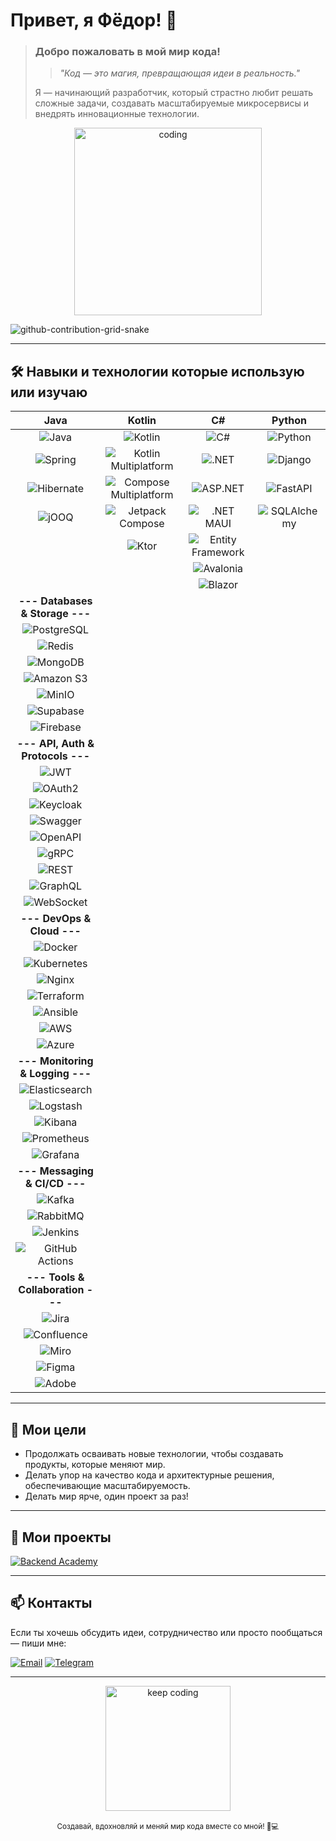 # Привет, я **Фёдор**! 👋

> ### Добро пожаловать в мой мир кода!
> >*"Код — это магия, превращающая идеи в реальность."*
> 
> Я — начинающий разработчик, который страстно любит решать сложные задачи, создавать масштабируемые микросервисы и внедрять инновационные технологии.   
>

<div align="center">
  <img src="https://media.giphy.com/media/26BRuo6sLetdllPAQ/giphy.gif" alt="coding" width="300"/>
</div>

![github-contribution-grid-snake](https://user-images.githubusercontent.com/40397740/187086679-84d7cd96-4311-4454-b3c7-f44b47a2477c.svg)

---

## :hammer_and_wrench: Навыки и технологии которые использую или изучаю

| Java                                                                                                         | Kotlin                                                                                                 | C#                                                                                                         | Python                                                                                           |
| :-----------------------------------------------------------------------------------------------------------: | :----------------------------------------------------------------------------------------------------: | :--------------------------------------------------------------------------------------------------------: | :----------------------------------------------------------------------------------------------: |
| ![Java](https://img.shields.io/badge/Java-ED8B00?style=for-the-badge&logo=java&logoColor=white)               | ![Kotlin](https://img.shields.io/badge/Kotlin-0095D5?style=for-the-badge&logo=kotlin&logoColor=white)         | ![C#](https://img.shields.io/badge/C%23-512BD4?style=for-the-badge&logo=c-sharp&logoColor=white)           | ![Python](https://img.shields.io/badge/Python-3776AB?style=for-the-badge&logo=python&logoColor=white) |
| ![Spring](https://img.shields.io/badge/Spring-6DB33F?style=for-the-badge&logo=spring&logoColor=white)         | ![Kotlin Multiplatform](https://img.shields.io/badge/Kotlin_Multiplatform-7F52FF?style=for-the-badge&logo=kotlin&logoColor=white) | ![.NET](https://img.shields.io/badge/.NET-512BD4?style=for-the-badge&logo=.net&logoColor=white)             | ![Django](https://img.shields.io/badge/Django-092E20?style=for-the-badge&logo=django&logoColor=white) |
| ![Hibernate](https://img.shields.io/badge/Hibernate-59666C?style=for-the-badge&logo=hibernate&logoColor=white) | ![Compose Multiplatform](https://img.shields.io/badge/Compose_Multiplatform-4285F4?style=for-the-badge&logo=jetpack-compose&logoColor=white) | ![ASP.NET](https://img.shields.io/badge/ASP.NET-512BD4?style=for-the-badge&logo=.net&logoColor=white)         | ![FastAPI](https://img.shields.io/badge/FastAPI-009688?style=for-the-badge&logo=fastapi&logoColor=white) |
| ![jOOQ](https://img.shields.io/badge/jOOQ-009688?style=for-the-badge)                                       | ![Jetpack Compose](https://img.shields.io/badge/JetpackCompose-4285F4?style=for-the-badge&logo=android&logoColor=white) | ![.NET MAUI](https://img.shields.io/badge/.NET_MAUI-512BD4?style=for-the-badge&logo=.net&logoColor=white)     | ![SQLAlchemy](https://img.shields.io/badge/SQLAlchemy-CC0000?style=for-the-badge)               |
|                                                                                                             | ![Ktor](https://img.shields.io/badge/Ktor-0A1E44?style=for-the-badge&logo=kotlin&logoColor=white)             | ![Entity Framework](https://img.shields.io/badge/Entity_Framework-512BD4?style=for-the-badge&logo=.net&logoColor=white) |                                                                                                  |
|                                                                                                             |                                                                                                      | ![Avalonia](https://img.shields.io/badge/Avalonia-7D26CD?style=for-the-badge&logo=avalonia&logoColor=white) |                                                                                                  |
|                                                                                                             |                                                                                                      | ![Blazor](https://img.shields.io/badge/Blazor-512BD4?style=for-the-badge&logo=blazor&logoColor=white)     |                                                                                                  |
| **--- Databases & Storage ---**                                                                             |                                                                                                      |                                                                                                            |                                                                                                  |
| ![PostgreSQL](https://img.shields.io/badge/PostgreSQL-336791?style=for-the-badge&logo=postgresql&logoColor=white) |                                                                                                      |                                                                                                            |                                                                                                  |
| ![Redis](https://img.shields.io/badge/Redis-DC382D?style=for-the-badge&logo=redis&logoColor=white)             |                                                                                                      |                                                                                                            |                                                                                                  |
| ![MongoDB](https://img.shields.io/badge/MongoDB-47A248?style=for-the-badge&logo=mongodb&logoColor=white)       |                                                                                                      |                                                                                                            |                                                                                                  |
| ![Amazon S3](https://img.shields.io/badge/Amazon%20S3-232F3E?style=for-the-badge&logo=amazon&logoColor=white)  |                                                                                                      |                                                                                                            |                                                                                                  |
| ![MinIO](https://img.shields.io/badge/MinIO-00A0E3?style=for-the-badge&logo=minio&logoColor=white)             |                                                                                                      |                                                                                                            |                                                                                                  |
| ![Supabase](https://img.shields.io/badge/Supabase-3ECF8E?style=for-the-badge&logo=supabase&logoColor=white)   |                                                                                                      |                                                                                                            |                                                                                                  |
| ![Firebase](https://img.shields.io/badge/Firebase-FFCA28?style=for-the-badge&logo=firebase&logoColor=white)   |                                                                                                      |                                                                                                            |                                                                                                  |
| **--- API, Auth & Protocols ---**                                                                           |                                                                                                      |                                                                                                            |                                                                                                  |
| ![JWT](https://img.shields.io/badge/JWT-000000?style=for-the-badge)                                         |                                                                                                      |                                                                                                            |                                                                                                  |
| ![OAuth2](https://img.shields.io/badge/OAuth2-4285F4?style=for-the-badge)                                     |                                                                                                      |                                                                                                            |                                                                                                  |
| ![Keycloak](https://img.shields.io/badge/Keycloak-003366?style=for-the-badge&logo=keycloak&logoColor=white)   |                                                                                                      |                                                                                                            |                                                                                                  |
| ![Swagger](https://img.shields.io/badge/Swagger-85EA2D?style=for-the-badge&logo=swagger&logoColor=white)       |                                                                                                      |                                                                                                            |                                                                                                  |
| ![OpenAPI](https://img.shields.io/badge/OpenAPI-652B90?style=for-the-badge&logo=openapiinitiative&logoColor=white) |                                                                                                      |                                                                                                            |                                                                                                  |
| ![gRPC](https://img.shields.io/badge/gRPC-4285F4?style=for-the-badge&logo=grpc&logoColor=white)               |                                                                                                      |                                                                                                            |                                                                                                  |
| ![REST](https://img.shields.io/badge/REST-000000?style=for-the-badge)                                         |                                                                                                      |                                                                                                            |                                                                                                  |
| ![GraphQL](https://img.shields.io/badge/GraphQL-E10098?style=for-the-badge&logo=graphql&logoColor=white)     |                                                                                                      |                                                                                                            |                                                                                                  |
| ![WebSocket](https://img.shields.io/badge/WebSocket-010101?style=for-the-badge)                             |                                                                                                      |                                                                                                            |                                                                                                  |
| **--- DevOps & Cloud ---**                                                                                  |                                                                                                      |                                                                                                            |                                                                                                  |
| ![Docker](https://img.shields.io/badge/Docker-2496ED?style=for-the-badge&logo=docker&logoColor=white)         |                                                                                                      |                                                                                                            |                                                                                                  |
| ![Kubernetes](https://img.shields.io/badge/Kubernetes-326CE5?style=for-the-badge&logo=kubernetes&logoColor=white) |                                                                                                      |                                                                                                            |                                                                                                  |
| ![Nginx](https://img.shields.io/badge/nginx-%23009639.svg?style=for-the-badge&logo=nginx&logoColor=white)      |                                                                                                      |                                                                                                            |                                                                                                  |
| ![Terraform](https://img.shields.io/badge/Terraform-623CE4?style=for-the-badge&logo=terraform&logoColor=white)|                                                                                                      |                                                                                                            |                                                                                                  |
| ![Ansible](https://img.shields.io/badge/Ansible-EE0000?style=for-the-badge&logo=ansible&logoColor=white)       |                                                                                                      |                                                                                                            |                                                                                                  |
| ![AWS](https://img.shields.io/badge/AWS-FF9900?style=for-the-badge&logo=amazonaws&logoColor=white)           |                                                                                                      |                                                                                                            |                                                                                                  |
| ![Azure](https://img.shields.io/badge/Azure-0078D4?style=for-the-badge&logo=microsoftazure&logoColor=white)   |                                                                                                      |                                                                                                            |                                                                                                  |
| **--- Monitoring & Logging ---**                                                                            |                                                                                                      |                                                                                                            |                                                                                                  |
| ![Elasticsearch](https://img.shields.io/badge/Elasticsearch-005571?style=for-the-badge&logo=elasticsearch&logoColor=white) |                                                                                             |                                                                                                            |                                                                                                  |
| ![Logstash](https://img.shields.io/badge/Logstash-005571?style=for-the-badge&logo=logstash&logoColor=white)     |                                                                                                      |                                                                                                            |                                                                                                  |
| ![Kibana](https://img.shields.io/badge/Kibana-005571?style=for-the-badge&logo=kibana&logoColor=white)         |                                                                                                      |                                                                                                            |                                                                                                  |
| ![Prometheus](https://img.shields.io/badge/Prometheus-E6522C?style=for-the-badge&logo=prometheus&logoColor=white) |                                                                                                    |                                                                                                            |                                                                                                  |
| ![Grafana](https://img.shields.io/badge/Grafana-F46800?style=for-the-badge&logo=grafana&logoColor=white)       |                                                                                                      |                                                                                                            |                                                                                                  |
| **--- Messaging & CI/CD ---**                                                                               |                                                                                                      |                                                                                                            |                                                                                                  |
| ![Kafka](https://img.shields.io/badge/Apache_Kafka-231F20?style=for-the-badge&logo=apachekafka&logoColor=white) |                                                                                                    |                                                                                                            |                                                                                                  |
| ![RabbitMQ](https://img.shields.io/badge/RabbitMQ-FF6600?style=for-the-badge&logo=rabbitmq&logoColor=white)   |                                                                                                      |                                                                                                            |                                                                                                  |
| ![Jenkins](https://img.shields.io/badge/Jenkins-D24939?style=for-the-badge&logo=jenkins&logoColor=white)       |                                                                                                      |                                                                                                            |                                                                                                  |
| ![GitHub Actions](https://img.shields.io/badge/GitHub%20Actions-2088FF?style=for-the-badge&logo=github-actions&logoColor=white) |                                                                                       |                                                                                                            |                                                                                                  |
| **--- Tools & Collaboration ---**                                                                           |                                                                                                      |                                                                                                            |                                                                                                  |
| ![Jira](https://img.shields.io/badge/jira-%230A0FFF.svg?style=for-the-badge&logo=jira&logoColor=white)          |                                                                                                      |                                                                                                            |                                                                                                  |
| ![Confluence](https://img.shields.io/badge/confluence-%23172BF4.svg?style=for-the-badge&logo=confluence&logoColor=white) |                                                                                              |                                                                                                            |                                                                                                  |
| ![Miro](https://img.shields.io/badge/Miro-050038?style=for-the-badge&logo=miro&logoColor=fff)                 |                                                                                                      |                                                                                                            |                                                                                                  |
| ![Figma](https://img.shields.io/badge/Figma-F24E1E?style=for-the-badge&logo=figma&logoColor=white)           |                                                                                                      |                                                                                                            |                                                                                                  |
| ![Adobe](https://img.shields.io/badge/Adobe-ED1C24?style=for-the-badge&logo=adobe&logoColor=white)           |                                                                                                      |                                                                                                            |                                                                                                  |

---

## 🚀 Мои цели
- Продолжать осваивать новые технологии, чтобы создавать продукты, которые меняют мир.
- Делать упор на качество кода и архитектурные решения, обеспечивающие масштабируемость.
- Делать мир ярче, один проект за раз!

---

## 📂 Мои проекты

[![Backend Academy](https://github-readme-stats.vercel.app/api/pin/?username=LanGraFyodor&repo=backend-academy&theme=radical)](https://github.com/LanGraFyodor/backend-academy)

---

## 📫 Контакты

Если ты хочешь обсудить идеи, сотрудничество или просто пообщаться — пиши мне: 

[![Email](https://img.shields.io/badge/Email-D14836?style=for-the-badge&logo=gmail&logoColor=white)](mailto:fyoderb@gmail.com)  [![Telegram](https://img.shields.io/badge/Telegram-2CA5E0?style=for-the-badge&logo=telegram&logoColor=white)](https://t.me/Gdbaron)

---

<div align="center">
  <img src="https://media.giphy.com/media/3o7abB06u9bNzA8lu8/giphy.gif" alt="keep coding" width="200"/>
  <br><br>
  <sub>Создавай, вдохновляй и меняй мир кода вместе со мной! 🚀💻</sub>
</div>
